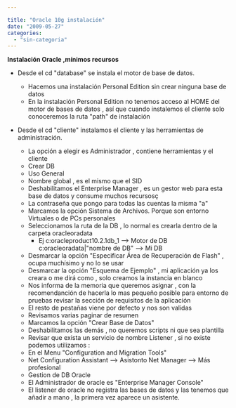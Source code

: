 ```yaml
---

title: "Oracle 10g instalación"
date: "2009-05-27"
categories: 
  - "sin-categoria"
---
```


**Instalación Oracle ,mínimos recursos**

- Desde el cd "database" se instala el motor de base de datos.
    - Hacemos una instalación Personal Edition sin crear ninguna base de datos
    - En la instalación Personal Edition no tenemos acceso al HOME del motor de bases de datos , así que cuando instalemos el cliente solo conoceremos la ruta "path" de instalación

- Desde el cd "cliente" instalamos el cliente y las herramientas de administración.
    - La opción a elegir es Administrador , contiene herramientas y el cliente
    - Crear DB
    - Uso General
    - Nombre global , es el mismo que el SID
    - Deshabilitamos el Enterprise Manager , es un gestor web para esta base de datos y consume muchos recursosç
    - La contraseña que pongo para todas las cuentas la misma "a"
    - Marcamos la opción Sistema de Archivos. Porque son entorno Virtuales o de PCs personales
    - Seleccionamos la ruta de la DB , lo normal es crearla dentro de la carpeta oracleoradata
        - Ej c:oracleproduct10.2.1db\_1 --> Motor de DB c:oracleoradata|"nombre de DB" --> Mi DB
    - Desmarcar la opción "Especificar Área de Recuperación de Flash" , ocupa muchísimo y no lo se usar
    - Desmarcar la opción "Esquema de Ejemplo" , mi aplicación ya los creara o me dirá como , solo creamos la instancia en blanco
    - Nos informa de la memoria que queremos asignar , con la recomendanción de hacerla lo mas pequeño posible para entorno de pruebas revisar la sección de requisitos de la aplicación
    - El resto de pestañas viene por defecto y nos son validas
    - Revisamos varias paginar de resumen
    - Marcamos la opción "Crear Base de Datos"
    - Deshabilitamos las demás , no queremos scripts ni que sea plantilla
    - Revisar que exista un servicio de nombre Listener , si no existe podemos utilizamos :
    - En el Menu "Configuration and Migration Tools"
    - Net Configuration Assistant --> Asistonto Net Manager --> Más profesional
    - Gestion de DB Oracle
    - El Administrador de oracle es "Enterprise Manager Console"
    - El listener de oracle no registra las bases de datos y las tenemos que añadir a mano , la primera vez aparece un asistente.
